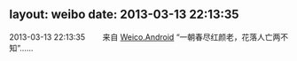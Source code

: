 layout: weibo
date: 2013-03-13 22:13:35
---
2013-03-13 22:13:35  &nbsp;&nbsp;&nbsp;&nbsp;&nbsp;&nbsp; 来自 <a href="http://app.weibo.com/t/feed/l4RWD" rel="nofollow">Weico.Android</a>
“一朝春尽红颜老，花落人亡两不知”…… ​​​
